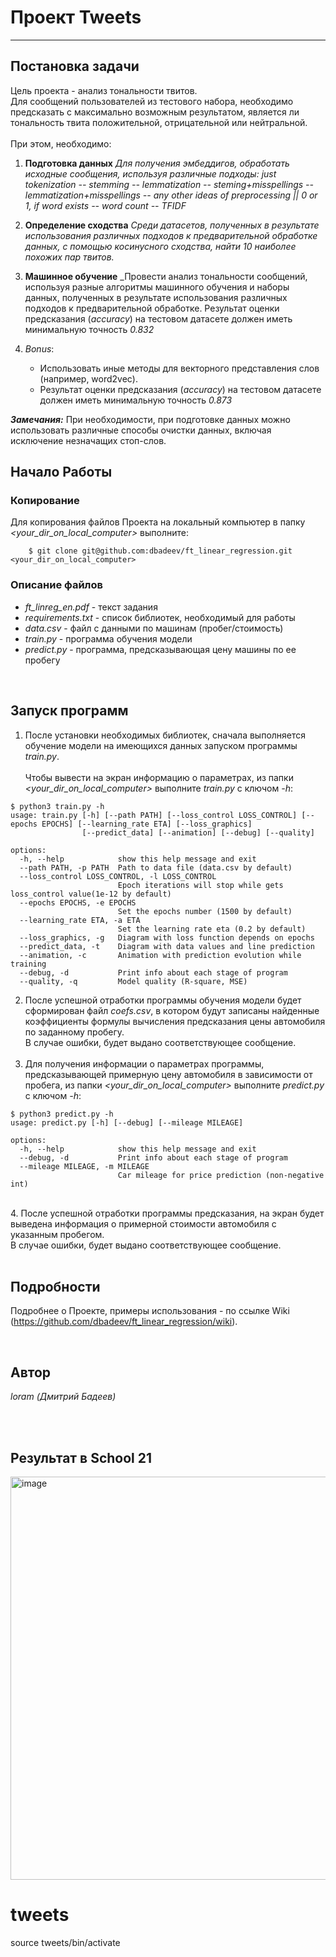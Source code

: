 # Проект Tweets

---
## Постановка задачи

Цель проекта - анализ тональности твитов. <br>
Для сообщений пользователей из тестового набора, необходимо предсказать с максимально возможным результатом, является ли тональность твита положительной, отрицательной или нейтральной.<br><br>
При этом, необходимо: <br>
1. **Подготовка данных**  _Для получения эмбеддигов, обработать исходные сообщения, используя различные подходы: just tokenization -- stemming -- lemmatization -- steming+misspellings -- lemmatization+misspellings -- any other ideas of preprocessing || 0 or 1, if word exists -- word count -- TFIDF_<br>

2. **Определение сходства**  _Среди датасетов, полученных в результате использования различных подходов к предварительной обработке данных, с помощью косинусного сходства, найти 10 наиболее похожих пар твитов._<br>

3. **Машинное обучение**  _Провести анализ тональности сообщений, используя разные алгоритмы машинного обучения и наборы данных, полученных в результате использования различных подходов к предварительной обработке. Результат оценки предсказания (_accuracy_)  на тестовом датасете должен иметь минимальную точность _0.832_<br>

4. _Bonus_: <br>
    * Использовать иные методы для векторного представления слов (например, word2vec).
    * Результат оценки предсказания (_accuracy_)  на тестовом датасете должен иметь минимальную точность _0.873_
   
**_Замечания:_**
При необходимости, при подготовке данных  можно использовать различные способы очистки данных, включая исключение незначащих стоп-слов.


## Начало Работы

### Копирование
Для копирования файлов Проекта на локальный компьютер в папку *<your_dir_on_local_computer>* выполните:

```
    $ git clone git@github.com:dbadeev/ft_linear_regression.git <your_dir_on_local_computer>
```

### Описание файлов
* *ft_linreg_en.pdf* - текст задания
* *requirements.txt* - список библиотек, необходимый для работы 
* *data.csv* - файл с данными по машинам (пробег/стоимость)  
* *train.py* - программа обучения модели  
* *predict.py* - программа, предсказывающая цену машины по ее пробегу 
<br>

## Запуск программ

1. После установки необходимых библиотек, сначала выполняется обучение модели на имеющихся данных запуском программы _train.py_. <br> <br>
Чтобы вывести на экран информацию о параметрах, 
из папки *<your_dir_on_local_computer>* выполните *train.py* с ключом _-h_:

```
$ python3 train.py -h          
usage: train.py [-h] [--path PATH] [--loss_control LOSS_CONTROL] [--epochs EPOCHS] [--learning_rate ETA] [--loss_graphics]
                [--predict_data] [--animation] [--debug] [--quality]

options:
  -h, --help            show this help message and exit
  --path PATH, -p PATH  Path to data file (data.csv by default)
  --loss_control LOSS_CONTROL, -l LOSS_CONTROL
                        Epoch iterations will stop while gets loss_control value(1e-12 by default)
  --epochs EPOCHS, -e EPOCHS
                        Set the epochs number (1500 by default)
  --learning_rate ETA, -a ETA
                        Set the learning rate eta (0.2 by default)
  --loss_graphics, -g   Diagram with loss function depends on epochs
  --predict_data, -t    Diagram with data values and line prediction
  --animation, -c       Animation with prediction evolution while training
  --debug, -d           Print info about each stage of program
  --quality, -q         Model quality (R-square, MSE)

```

2. После успешной отработки программы обучения модели будет сформирован файл _coefs.csv_, в котором будут записаны найденные коэффициенты формулы вычисления предсказания цены автомобиля по заданному пробегу. <br>
В случае ошибки, будет выдано соответствующее сообщение. <br><br>
3. Для получения информации о параметрах программы, предсказывающей примерную цену автомобиля в зависимости от пробега, из папки *<your_dir_on_local_computer>* выполните *predict.py* с ключом _-h_:
```
$ python3 predict.py -h 
usage: predict.py [-h] [--debug] [--mileage MILEAGE]

options:
  -h, --help            show this help message and exit
  --debug, -d           Print info about each stage of program
  --mileage MILEAGE, -m MILEAGE
                        Car mileage for price prediction (non-negative int)
```
<br>
4. После успешной отработки программы предсказания, на экран будет выведена информация о примерной стоимости автомобиля с указанным пробегом.  <br>
В случае ошибки, будет выдано соответствующее сообщение. <br><br>

## Подробности

Подробнее о Проекте, примеры использования - по ссылке Wiki (https://github.com/dbadeev/ft_linear_regression/wiki).

<br>

## Автор

*loram (Дмитрий Бадеев)* 

<br><br>

## Результат в School 21
<img width="645" alt="image" src="https://github.com/dbadeev/ft_linear_regression/assets/50623941/7a13a846-6c5f-4957-88f5-79e19c388520">

# tweets

source tweets/bin/activate
